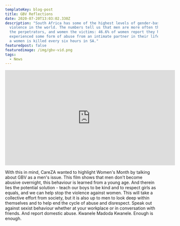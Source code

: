 ```yaml
---
templateKey: blog-post
title: GBV Reflections
date: 2020-07-20T13:03:02.330Z
description: "South Africa has some of the highest levels of gender-based
  violence in the world. The numbers tell us that men are more often than not
  the perpetrators, and women the victims: 46.6% of women report they have
  experienced some form of abuse from an intimate partner in their lifetime, and
  a women is killed every six hours in SA."
featuredpost: false
featuredimage: /img/gbv-vid.png
tags:
  - News
---
```

<iframe width="560" height="315" src="https://www.youtube.com/embed/FBxfrqUaqgY" frameborder="0" allow="accelerometer; autoplay; encrypted-media; gyroscope; picture-in-picture" allowfullscreen></iframe>

With this in mind, CareZA wanted to highlight Women's Month by talking about GBV as a men's issue. This film shows that men don't become abusive overnight, this behaviour is learned from a young age. And therein lies the potential solution - teach our boys to be kind and to respect girls as equals, and we can help stop the violence against women. This will take a collective effort from society, but it is also up to men to look deep within themselves and to help end the cycle of abuse and disrespect. Speak out against sexist behaviour whether at your workplace or in conversation with friends. And report domestic abuse. Kwanele Madoda Kwanele. Enough is enough.